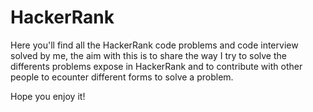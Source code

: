 # HackerRank
Here you'll find all the HackerRank code problems and code interview solved by me, the aim with this is to share the way I try to solve the differents problems expose in HackerRank and to contribute with other people to ecounter different forms to solve a problem.


Hope you enjoy it!

